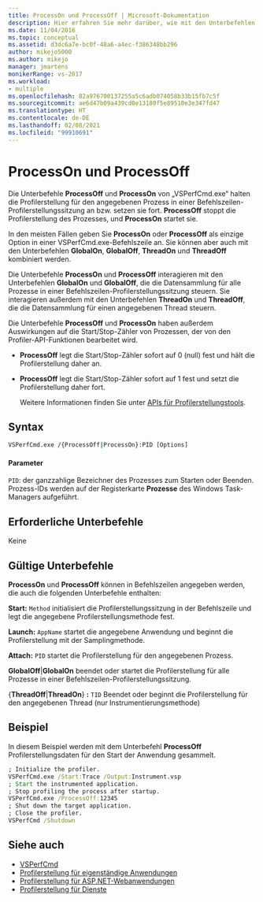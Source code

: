 ```yaml
---
title: ProcessOn und ProcessOff | Microsoft-Dokumentation
description: Hier erfahren Sie mehr darüber, wie mit den Unterbefehlen ProcessOff und ProcessOn von VSPerfCmd.exe die Profilerstellung für den angegebenen Prozess in einer Befehlszeilen-Profilerstellungssitzung angehalten bzw. fortgesetzt wird.
ms.date: 11/04/2016
ms.topic: conceptual
ms.assetid: d3dc6a7e-bc0f-48a6-a4ec-f386348bb296
author: mikejo5000
ms.author: mikejo
manager: jmartens
monikerRange: vs-2017
ms.workload:
- multiple
ms.openlocfilehash: 82a976700137255a5c6adb074058b33b15fb7c5f
ms.sourcegitcommit: ae6d47b09a439cd0e13180f5e89510e3e347fd47
ms.translationtype: HT
ms.contentlocale: de-DE
ms.lasthandoff: 02/08/2021
ms.locfileid: "99910691"
---
```

# <a name="processon-and-processoff"></a>ProcessOn und ProcessOff
Die Unterbefehle **ProcessOff** und **ProcessOn** von „VSPerfCmd.exe“ halten die Profilerstellung für den angegebenen Prozess in einer Befehlszeilen-Profilerstellungssitzung an bzw. setzen sie fort. **ProcessOff** stoppt die Profilerstellung des Prozesses, und **ProcessOn** startet sie.

 In den meisten Fällen geben Sie **ProcessOn** oder **ProcessOff** als einzige Option in einer VSPerfCmd.exe-Befehlszeile an. Sie können aber auch mit den Unterbefehlen **GlobalOn**, **GlobalOff**, **ThreadOn** und **ThreadOff** kombiniert werden.

 Die Unterbefehle **ProcessOn** und **ProcessOff** interagieren mit den Unterbefehlen **GlobalOn** und **GlobalOff**, die die Datensammlung für alle Prozesse in einer Befehlszeilen-Profilerstellungssitzung steuern. Sie interagieren außerdem mit den Unterbefehlen **ThreadOn** und **ThreadOff**, die die Datensammlung für einen angegebenen Thread steuern.

 Die Unterbefehle **ProcessOff** und **ProcessOn** haben außerdem Auswirkungen auf die Start/Stop-Zähler von Prozessen, der von den Profiler-API-Funktionen bearbeitet wird.

- **ProcessOff** legt die Start/Stop-Zähler sofort auf 0 (null) fest und hält die Profilerstellung daher an.

- **ProcessOff** legt die Start/Stop-Zähler sofort auf 1 fest und setzt die Profilerstellung daher fort.

  Weitere Informationen finden Sie unter [APIs für Profilerstellungstools](../profiling/profiling-tools-apis.md).

## <a name="syntax"></a>Syntax

```cmd
VSPerfCmd.exe /{ProcessOff|ProcessOn}:PID [Options]

```

#### <a name="parameters"></a>Parameter
 `PID`: der ganzzahlige Bezeichner des Prozesses zum Starten oder Beenden. Prozess-IDs werden auf der Registerkarte **Prozesse** des Windows Task-Managers aufgeführt.

## <a name="required-subcommands"></a>Erforderliche Unterbefehle
 Keine

## <a name="valid-subcommands"></a>Gültige Unterbefehle
 **ProcessOn** und **ProcessOff** können in Befehlszeilen angegeben werden, die auch die folgenden Unterbefehle enthalten:

 **Start:** `Method` initialisiert die Profilerstellungssitzung in der Befehlszeile und legt die angegebene Profilerstellungsmethode fest.

 **Launch:** `AppName` startet die angegebene Anwendung und beginnt die Profilerstellung mit der Samplingmethode.

 **Attach:** `PID` startet die Profilerstellung für den angegebenen Prozess.

 **GlobalOff**&#124;**GlobalOn** beendet oder startet die Profilerstellung für alle Prozesse in einer Befehlszeilen-Profilerstellungssitzung.

 {**ThreadOff**|**ThreadOn**} **:** `TID` Beendet oder beginnt die Profilerstellung für den angegebenen Thread (nur Instrumentierungsmethode)

## <a name="example"></a>Beispiel
 In diesem Beispiel werden mit dem Unterbefehl **ProcessOff** Profilerstellungsdaten für den Start der Anwendung gesammelt.

```cmd
; Initialize the profiler.
VSPerfCmd.exe /Start:Trace /Output:Instrument.vsp
; Start the instrumented application.
; Stop profiling the process after startup.
VSPerfCmd.exe /ProcessOff:12345
; Shut down the target application.
; Close the profiler.
VSPerfCmd /Shutdown

```

## <a name="see-also"></a>Siehe auch
- [VSPerfCmd](../profiling/vsperfcmd.md)
- [Profilerstellung für eigenständige Anwendungen](../profiling/command-line-profiling-of-stand-alone-applications.md)
- [Profilerstellung für ASP.NET-Webanwendungen](../profiling/command-line-profiling-of-aspnet-web-applications.md)
- [Profilerstellung für Dienste](../profiling/command-line-profiling-of-services.md)
